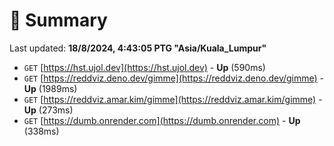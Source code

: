 # 📖 Summary
Last updated: **18/8/2024, 4:43:05 PTG "Asia/Kuala_Lumpur"**

- `GET` [https://hst.ujol.dev](https://hst.ujol.dev) - **Up** (590ms)
- `GET` [https://reddviz.deno.dev/gimme](https://reddviz.deno.dev/gimme) - **Up** (1989ms)
- `GET` [https://reddviz.amar.kim/gimme](https://reddviz.amar.kim/gimme) - **Up** (273ms)
- `GET` [https://dumb.onrender.com](https://dumb.onrender.com) - **Up** (338ms)
